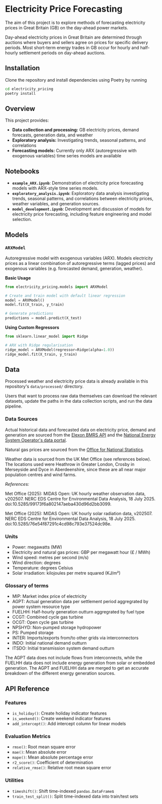 # Electricity Price Forecasting

The aim of this project is to explore methods of forecasting electricity prices in Great Britain (GB) on the day-ahead power markets.

Day-ahead electricity prices in Great Britain are determined through auctions where buyers and sellers agree on prices for specific delivery periods. Most short-term energy trades in GB occur for hourly and half-hourly settlement periods on day-ahead auctions.

## Installation

Clone the repository and install dependencies using Poetry by running

```bash
cd electricity_pricing
poetry install
```

## Overview

This project provides:

- **Data collection and processing:** GB electricity prices, demand forecasts, generation data, and weather
- **Exploratory analysis:** Investigating trends, seasonal patterns, and correlations
- **Forecasting models:** Currently only ARX (autoregressive with exogenous variables) time series models are available

## Notebooks

- **`example_ARX.ipynb`**: Demonstration of electricity price forecasting models with ARX-style time series models.
- **`exploratory_analysis.ipynb`**: Exploratory data analysis investigating trends, seasonal patterns, and correlations between electricity prices, weather variables, and generation sources.
- **`model_development.ipynb`**: Development and discussion of models for electricity price forecasting, including feature engineering and model selection.

## Models

### `ARXModel`

Autoregressive model with exogenous variables (ARX). Models electricity prices as a linear combination of autoregressive terms (lagged prices) and exogenous variables (e.g. forecasted demand, generation, weather).

**Basic Usage**

```python
from electricity_pricing.models import ARXModel

# Create and train model with default linear regression
model = ARXModel()
model.fit(X_train, y_train)

# Generate predictions
predictions = model.predict(X_test)
```

**Using Custom Regressors**

```python
from sklearn.linear_model import Ridge

# ARX with Ridge regularisation
ridge_model = ARXModel(regressor=Ridge(alpha=1.0))
ridge_model.fit(X_train, y_train)
```

## Data

Processed weather and electricity price data is already available in this repository's `data/processed/` directory.

Users that want to process raw data themselves can download the relevant datasets, update the paths in the data collection scripts, and run the data pipeline.

### Data Sources

Actual historical data and forecasted data on electricity price, demand and generation are sourced from the [Elexon BMRS API](https://bmrs.elexon.co.uk) and the [National Energy System Operator's data portal](https://www.neso.energy/data-portal).

Natural gas prices are sourced from the [Office for National Statistics](https://www.ons.gov.uk/economy/economicoutputandproductivity/output/datasets/systemaveragepricesapofgas).

Weather data is sourced from the UK Met Office (see references below). The locations used were Heathrow in Greater London, Crosby in Merseyside and Dyce in Aberdeenshire, since these are all near major population centres and wind farms.

*References:*

Met Office (2025): MIDAS Open: UK hourly weather observation data, v202507. NERC EDS Centre for Environmental Data Analysis, 18 July 2025. doi:10.5285/99173f6a802147aeba430d96d2bb3099.

Met Office (2025): MIDAS Open: UK hourly solar radiation data, v202507. NERC EDS Centre for Environmental Data Analysis, 18 July 2025. doi:10.5285/76e54f87291c4cd98c793e37524dc98e.

### Units

- Power: megawatts (MW)
- Electricity and natural gas prices: GBP per megawatt hour (£ / MWh)
- Wind speed: metres per second (m/s)
- Wind direction: degrees
- Temperature: degrees Celsius
- Solar irradiation: kilojoules per metre squared (KJ/m²)

### Glossary of terms

- MIP: Market index price of electricity
- AGPT: Actual generation data per settlement period aggregrated by power system resource type
- FUELHH: Half-hourly generation outturn aggregrated by fuel type
- CCGT: Combined cycle gas turbine
- OCGT: Open cycle gas turbine
- NPSHYD: Non-pumped storage hydropower
- PS: Pumped storage
- INTER: Imports/exports from/to other grids via interconnectors
- INDO: Initial national demand outturn
- ITSDO: Initial transmission system demand outturn

The AGPT data does not include flows from interconnects, while the FUELHH data does not include energy generation from solar or embedded generation. The AGPT and FUELHH data are merged to get an accurate breakdown of the different energy generation sources.

## API Reference

### Features
- `is_holiday()`: Create holiday indicator features
- `is_weekend()`: Create weekend indicator features
- `add_intercept()`: Add intercept column for linear models

### Evaluation Metrics
- `rmse()`: Root mean square error
- `mae()`: Mean absolute error
- `mape()`: Mean absolute percentage error
- `r2_score()`: Coefficient of determination
- `relative_rmse()`: Relative root mean square error

### Utilities
- `timeshift()`: Shift time-indexed `pandas.DataFrame`s
- `train_test_split()`: Split time-indexed data into train/test sets
